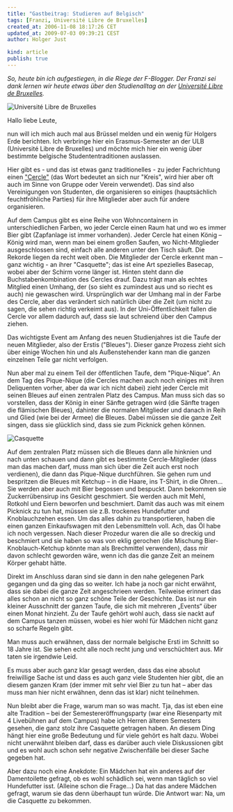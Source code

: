 ```yaml
---
title: "Gastbeitrag: Studieren auf Belgisch"
tags: [Franzi, Université Libre de Bruxelles]
created_at: 2006-11-08 18:17:26 CET
updated_at: 2009-07-03 09:39:21 CEST
author: Holger Just

kind: article
publish: true
---
```


*So, heute bin ich aufgestiegen, in die Riege der F-Blogger. Der Franzi sei dank lernen wir heute etwas über den Studienalltag an der [Université Libre de Bruxelles](http://www.ulb.ac.be/homepage.html).*

![Université Libre de Bruxelles](/media/entry/2006/11/08/uni.jpg)

Hallo liebe Leute,

nun will ich mich auch mal aus Brüssel melden und ein wenig für Holgers Erde berichten. Ich verbringe hier ein Erasmus-Semester an der ULB (Université Libre de Bruxelles) und möchte mich hier ein wenig über bestimmte belgische Studententraditionen auslassen.
<!--more-->

Hier gibt es - und das ist etwas ganz traditionelles - zu jeder Fachrichtung einen ["Cercle"](http://www.ulb.ac.be/docs/folklore/folklore.html) (das Wort bedeutet an sich nur "Kreis", wird hier aber oft auch im Sinne von Gruppe oder Verein verwendet). Das sind also Vereinigungen von Studenten, die organisieren so einiges (hauptsächlich feuchtfröhliche Parties) für ihre Mitglieder aber auch für andere organisieren.

Auf dem Campus gibt es eine Reihe von Wohncontainern in unterschiedlichen Farben, wo jeder Cercle einen Raum hat und wo es immer Bier gibt (Zapfanlage ist immer vorhanden). Jeder Cercle hat einen König – König wird man, wenn man bei einem großen Saufen, wo Nicht-Mitglieder ausgeschlossen sind, einfach alle anderen unter den Tisch säuft. Die Rekorde liegen da recht weit oben. Die Mitglieder der Cercle erkennt man – ganz wichtig - an ihrer "Casquette"; das ist eine Art spezielles Basecap, wobei aber der Schirm vorne länger ist. Hinten steht dann die Buchstabenkombination des Cercles drauf. Dazu trägt man als echtes Mitglied einen Umhang, der (so sieht es zumindest aus und so riecht es auch) nie gewaschen wird. Ursprünglich war der Umhang mal in der Farbe des Cercle, aber das verändert sich natürlich über die Zeit (um nicht zu sagen, die sehen richtig verkeimt aus). In der Uni-Öffentlichkeit fallen die Cercle vor allem dadurch auf, dass sie laut schreiend über den Campus ziehen.

Das wichtigste Event am Anfang des neuen Studienjahres ist die Taufe der neuen Mitglieder, also der Erstis ("Bleues"). Dieser ganze Prozess zieht sich über einige Wochen hin und als Außenstehender kann man die ganzen einzelnen Teile gar nicht verfolgen.

Nun aber mal zu einem Teil der öffentlichen Taufe, dem "Pique-Nique". An dem Tag des Pique-Nique (die Cercles machen auch noch einiges mit ihren Deliquenten vorher, aber da war ich nicht dabei) zieht jeder Cercle mit seinen Bleues auf einen zentralen Platz des Campus. Man muss sich das so vorstellen, dass der König in einer Sänfte getragen wird (die Sänfte tragen die flämischen Bleues), dahinter die normalen Mitglieder und danach in Reih und Glied (wie bei der Armee) die Bleues. Dabei müssen sie die ganze Zeit singen, dass sie glücklich sind, dass sie zum Picknick gehen können.

![Casquette](/media/entry/2006/11/08/casquette.jpg)

Auf dem zentralen Platz müssen sich die Bleues dann alle hinknien und nach unten schauen und dann gibt es bestimmte Cercle-Mitglieder (dass man das machen darf, muss man sich über die Zeit auch erst noch verdienen), die dann das Pique-Nique durchführen. Sie gehen rum und bespritzen die Bleues mit Ketchup – in die Haare, ins T-Shirt, in die Ohren… Sie werden aber auch mit Bier begossen und bespuckt. Dann bekommen sie Zuckerrübensirup ins Gesicht geschmiert. Sie werden auch mit Mehl, Rotkohl und Eiern beworfen und beschmiert. Damit das auch was mit einem Picknick zu tun hat, müssen sie z.B. trockenes Hundefutter und Knoblauchzehen essen. Um das alles dahin zu transportieren, haben die einen ganzen Einkaufswagen mit den Lebensmitteln voll. Ach, das Öl habe ich noch vergessen. Nach dieser Prozedur waren die alle so dreckig und beschmiert und sie haben so was von eklig gerochen (die Mischung Bier-Knoblauch-Ketchup könnte man als Brechmittel verwenden), dass mir davon schlecht geworden wäre, wenn ich das die ganze Zeit an meinem Körper gehabt hätte.

Direkt im Anschluss daran sind sie dann in den nahe gelegenen Park gegangen und da ging das so weiter. Ich habe ja noch gar nicht erwähnt, dass sie dabei die ganze Zeit angeschrieen werden. Teilweise erinnert das alles schon an nicht so ganz schöne Teile der Geschichte. Das ist nur ein kleiner Ausschnitt der ganzen Taufe, die sich mit mehreren „Events“ über einen Monat hinzieht. Zu der Taufe gehört wohl auch, dass sie nackt auf dem Campus tanzen müssen, wobei es hier wohl für Mädchen nicht ganz so scharfe Regeln gibt.

Man muss auch erwähnen, dass der normale belgische Ersti im Schnitt so 18 Jahre ist. Sie sehen echt alle noch recht jung und verschüchtert aus. Mir taten sie irgendwie Leid.

Es muss aber auch ganz klar gesagt werden, dass das eine absolut freiwillige Sache ist und dass es auch ganz viele Studenten hier gibt, die an diesem ganzen Kram (der immer mit sehr viel Bier zu tun hat – aber das muss man hier nicht erwähnen, denn das ist klar) nicht teilnehmen. 

Nun bleibt aber die Frage, warum man so was macht. Tja, das ist eben eine alte Tradition – bei der Semestereröffnungsparty (war eine Riesenparty mit 4 Livebühnen auf dem Campus) habe ich Herren älteren Semesters gesehen, die ganz stolz ihre Casquette getragen haben. An diesem Ding hängt hier eine große Bedeutung und für viele gehört es halt dazu. Wobei nicht unerwähnt bleiben darf, dass es darüber auch viele Diskussionen gibt und es wohl auch schon sehr negative Zwischenfälle bei dieser Sache gegeben hat.

Aber dazu noch eine Anekdote: Ein Mädchen hat ein anderes auf der Damentoilette gefragt, ob es wohl schädlich sei, wenn man täglich so viel Hundefutter isst. (Alleine schon die Frage...) Da hat das andere Mädchen gefragt, warum sie das denn überhaupt tun würde. Die Antwort war: Na, um die Casquette zu bekommen.
